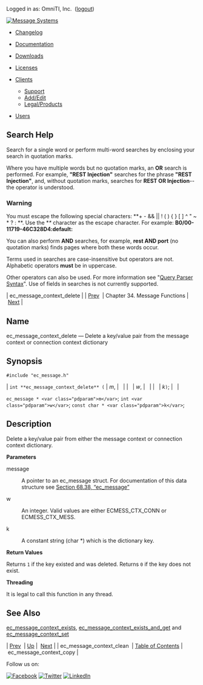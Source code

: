 Logged in as: OmniTI, Inc.  ([logout](https://support.messagesystems.com/logout.php))

[![Message Systems](https://support.messagesystems.com/images/ms-white205.png)](https://support.messagesystems.com/start.php) 

*   [Changelog](https://support.messagesystems.com/start.php?show=changelog)
*   [Documentation](https://support.messagesystems.com/docs/)
*   [Downloads](https://support.messagesystems.com/start.php)

*   [Licenses](https://support.messagesystems.com/license_summary.php)
*   <a href="">Clients</a>
    *   [Support](https://support.messagesystems.com/cs.php)
    *   [Add/Edit](https://support.messagesystems.com/edit_client.php)
    *   [Legal/Products](https://support.messagesystems.com/edit_products.php)
*   [Users](https://support.messagesystems.com/edit_customer.php)

## Search Help

Search for a single word or perform multi-word searches by enclosing your search in quotation marks.

Where you have multiple words but no quotation marks, an **OR** search is performed. For example, **"REST Injection"** searches for the phrase **"REST Injection"**, and, without quotation marks, searches for **REST OR Injection**--the operator is understood.

### Warning

You must escape the following special characters: **+ - && || ! ( ) { } [ ] ^ " ~ * ? : \**. Use the **\** character as the escape character. For example: **B0/00-11719-46C328D4\:default\:**

You can also perform **AND** searches, for example, **rest AND port** (no quotation marks) finds pages where both these words occur.

Terms used in searches are case-insensitive but operators are not. Alphabetic operators **must** be in uppercase.

Other operators can also be used. For more information see "[Query Parser Syntax](https://lucene.apache.org/core/old_versioned_docs/versions/3_0_0/queryparsersyntax.html)". Use of fields in searches is not currently supported.

| ec_message_context_delete |
| [Prev](apis.ec_message_context_clean.php)  | Chapter 34. Message Functions |  [Next](apis.ec_message_context_copy.php) |

<a name="apis.ec_message_context_delete"></a>
## Name

ec_message_context_delete — Delete a key/value pair from the message context or connection context dictionary

## Synopsis

`#include "ec_message.h"`

| `int **ec_message_context_delete** (` | <var class="pdparam">m</var>, |   |
|   | <var class="pdparam">w</var>, |   |
|   | <var class="pdparam">k</var>`)`; |   |

`ec_message * <var class="pdparam">m</var>`;
`int <var class="pdparam">w</var>`;
`const char * <var class="pdparam">k</var>`;<a name="idp27848976"></a>
## Description

Delete a key/value pair from either the message context or connection context dictionary.

**Parameters**

<dl class="variablelist">

<dt>message</dt>

<dd>

A pointer to an ec_message struct. For documentation of this data structure see [Section 68.38, “ec_message”](structs.ec_message.php "68.38. ec_message")

</dd>

<dt>w</dt>

<dd>

An integer. Valid values are either ECMESS_CTX_CONN or ECMESS_CTX_MESS.

</dd>

<dt>k</dt>

<dd>

A constant string (char *) which is the dictionary key.

</dd>

</dl>

**Return Values**

Returns `1` if the key existed and was deleted. Returns `0` if the key does not exist.

**Threading**

It is legal to call this function in any thread.

<a name="idp27860304"></a>
## See Also

[ec_message_context_exists](apis.ec_message_context_exists.php "ec_message_context_exists"), [ec_message_context_exists_and_get](apis.ec_message_context_exists_and_get.php "ec_message_context_exists_and_get") and [ec_message_context_set](apis.ec_message_context_set.php "ec_message_context_set")

| [Prev](apis.ec_message_context_clean.php)  | [Up](ec_message.php) |  [Next](apis.ec_message_context_copy.php) |
| ec_message_context_clean  | [Table of Contents](index.php) |  ec_message_context_copy |

Follow us on:

[![Facebook](https://support.messagesystems.com/images/icon-facebook.png)](http://www.facebook.com/messagesystems) [![Twitter](https://support.messagesystems.com/images/icon-twitter.png)](http://twitter.com/#!/MessageSystems) [![LinkedIn](https://support.messagesystems.com/images/icon-linkedin.png)](http://www.linkedin.com/company/message-systems)